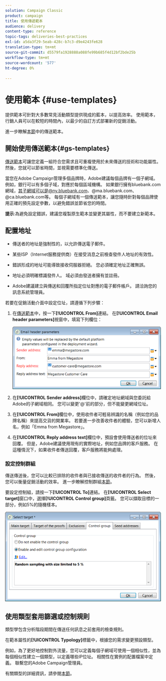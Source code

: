 ```yaml
---
solution: Campaign Classic
product: campaign
title: 使用傳遞範本
audience: delivery
content-type: reference
topic-tags: deliveries-best-practices
exl-id: a5da3f29-5eab-428c-b7c3-d9e4243fe628
translation-type: tm+mt
source-git-commit: d5579fa1928888a088fe99b685f4d12bf2bde25b
workflow-type: tm+mt
source-wordcount: '577'
ht-degree: 0%

---
```


# 使用範本 {#use-templates}

提供範本可針對大多數常見活動類型提供現成的藍本，以提高效率。 使用範本，行銷人員可以在較短的時間內，以最少的自訂方式部署新的促銷活動。

進一步瞭解[本節](../../delivery/using/creating-a-delivery-template.md)中的傳送範本。

## 開始使用傳送範本{#gs-templates}

[傳送範本](../../delivery/using/creating-a-delivery-template.md)可讓您定義一組符合您需求且可重複使用於未來傳送的技術和功能屬性。 然後，您就可以節省時間，並視需要標準化傳送。

當您在Adobe Campaign管理多個品牌時，Adobe建議每個品牌有一個子網域。 例如，銀行可以有多個子域，對應於每個區域機構。 如果銀行擁有bluebank.com網域，其子網域可以是@ny.bluebank.com、@ma.bluebank.com、@ca.bluebank.com等。 每個子網域有一個傳送範本，讓您隨時針對每個品牌使用正確的預先設定參數，以避免錯誤並節省您的時間。

**提示**:為避免設定錯誤，建議您複製原生範本並變更其屬性，而不要建立新範本。

## 配置地址

* 傳送者的地址是強制性的，以允許傳送電子郵件。

* 某些ISP（Internet服務提供商）在接受消息之前檢查發件人地址的有效性。

* 錯誤形成的地址可能導致接收伺服器拒絕。 您必須確定地址正確無誤。

* 地址必須明確標識發件人。 域必須由發送者擁有並註冊。

* Adobe建議建立與傳送和回覆所指定位址對應的電子郵件帳戶。 請洽詢您的訊息系統管理員。

若要在促銷活動介面中設定位址，請遵循下列步驟：

1. 在[傳送範本](../../delivery/using/creating-a-delivery-template.md)中，按一下&#x200B;**[!UICONTROL From]**&#x200B;連結。 在&#x200B;**[!UICONTROL Email header parameters]**&#x200B;視窗中，填寫下列欄位：

   ![](assets/d_best_practices_email_header.png)

1. 在&#x200B;**[!UICONTROL Sender address]**&#x200B;欄位中，請確定地址網域與您委託給Adobe的子網域相同。 您可以變更&#39;@&#39;前的部分，但不能變更網域位址。

1. 在&#x200B;**[!UICONTROL From]**&#x200B;欄位中，使用收件者可輕易辨識的名稱（例如您的品牌名稱）來提高交貨的開業率。 若要進一步改善收件者的體驗，您可以新增人名，例如「Emma from Megastore」。

1. 在&#x200B;**[!UICONTROL Reply address text]**&#x200B;欄位中，預設會使用傳送者的位址來回覆。 但是，Adobe建議使用現有的實際地址，例如您品牌的客戶服務。 在這種情況下，如果收件者傳送回覆，客戶服務將能夠處理。

### 設定控制群組

傳送傳送後，您可以比較已排除的收件者與已接收傳送的收件者的行為。 然後，您可以衡量促銷活動的效率。 進一步瞭解控制群組[本節](../../campaign/using/marketing-campaign-deliveries.md#defining-a-control-group)。

要設定控制組，請按一下&#x200B;**[!UICONTROL To]**&#x200B;連結。 在&#x200B;**[!UICONTROL Select target]**&#x200B;窗口中，選擇&#x200B;**[!UICONTROL Control group]**&#x200B;頁籤。 您可以擷取目標的一部分，例如5%的隨機樣本。

![](assets/d_best_practices_control_group.png)

## 使用類型套用篩選或控制規則

類型學包含分析階段期間在傳送任何訊息之前套用的檢查規則。

在範本屬性的&#x200B;**[!UICONTROL Typology]**&#x200B;標籤中，根據您的需求變更預設類型。

例如，為了更好地控制對外流量，您可以定義每個子網域可使用一個相似性，並為每個相似性建立一個類型，以定義哪些IP位址。 相關性在實例的配置檔案中定義。 聯繫您的Adobe Campaign管理員。

有關類型的詳細資訊，請參閱[本節](../../campaign/using/about-campaign-typologies.md)。
